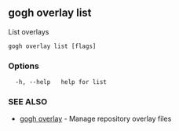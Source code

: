 ## gogh overlay list

List overlays

```
gogh overlay list [flags]
```

### Options

```
  -h, --help   help for list
```

### SEE ALSO

* [gogh overlay](gogh_overlay.md)	 - Manage repository overlay files

